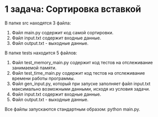 # 1 задача: Сортировка вставкой
В папке src находятся 3 файла:

1. Файл main.py содержит код самой сортировки.
2. Файл input.txt содержит входные данные.
3. Файл output.txt - выходные данные.

В папке tests находится 5 файлов:
1. Файл test_memory_main.py содержит код тестов на отслеживание занимаемой памяти.
2. Файл test_time_main.py содержит код тестов на отслеживание времени работы программы.
3. Файл gen_input.py, который при запуске заполняет файл input.txt максимально возможными данными, исходя из условия задачи.
4. Файл input.txt содержит входные данные.
5. Файл output.txt - выходные данные.

Все файлы запускаются стандартным образом: python main.py.
